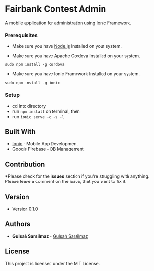 # Fairbank Contest Admin

A mobile  application for administration using Ionic Framework.

### Prerequisites

* Make sure you have [Node.js](https://nodejs.org/en/) Installed on your system.

* Make sure you have Apache Cordova Installed on your system.

```
sudo npm install -g cordova
```

* Make sure you have Ionic Framework Installed on your system.

```
sudo npm install -g ionic
```


### Setup
* cd into directory
* run `npm install` on terminal, then
* run `ionic serve -c -s -l`


## Built With

* [Ionic](http://ionicframework.com/docs/) - Mobile App Development
* [Google Firebase](https://maven.apache.org/) - DB Management

## Contribution

*Please check for the __issues__ section if you're struggling with anything. Please leave a comment on the issue, that you want to fix it.

## Version

* Version 0.1.0

## Authors

* **Gulsah Sarsilmaz** - [Gulsah Sarsilmaz](https://github.com/gulsahsarsilmaz)

## License

This project is licensed under the MIT License.
